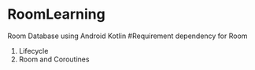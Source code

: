 # RoomLearning
Room Database using Android Kotlin
#Requirement dependency for Room
1) Lifecycle
2) Room and Coroutines
